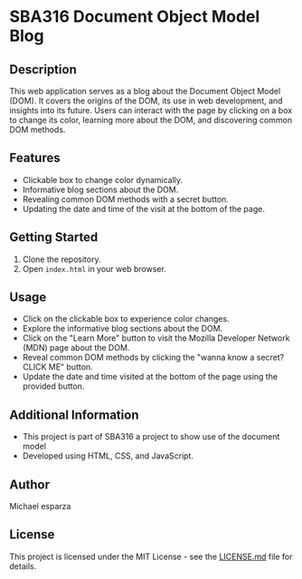# SBA316 Document Object Model Blog

## Description
This web application serves as a blog about the Document Object Model (DOM). It covers the origins of the DOM, its use in web development, and insights into its future. Users can interact with the page by clicking on a box to change its color, learning more about the DOM, and discovering common DOM methods.

## Features
- Clickable box to change color dynamically.
- Informative blog sections about the DOM.
- Revealing common DOM methods with a secret button.
- Updating the date and time of the visit at the bottom of the page.

## Getting Started
1. Clone the repository.
2. Open `index.html` in your web browser.

## Usage
- Click on the clickable box to experience color changes.
- Explore the informative blog sections about the DOM.
- Click on the "Learn More" button to visit the Mozilla Developer Network (MDN) page about the DOM.
- Reveal common DOM methods by clicking the "wanna know a secret? CLICK ME" button.
- Update the date and time visited at the bottom of the page using the provided button.

## Additional Information
- This project is part of SBA316 a project to show use of the document model 
- Developed using HTML, CSS, and JavaScript.

## Author
Michael esparza

## License
This project is licensed under the MIT License - see the [LICENSE.md](LICENSE.md) file for details.